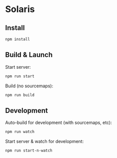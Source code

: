 # Solaris

## Install

```sh
npm install
```

## Build & Launch

Start server:
```sh
npm run start
```

Build (no sourcemaps):
```sh
npm run build
```

## Development

Auto-build for development (with sourcemaps, etc):
```sh
npm run watch
```

Start server & watch for development:
```sh
npm run start-n-watch
```
